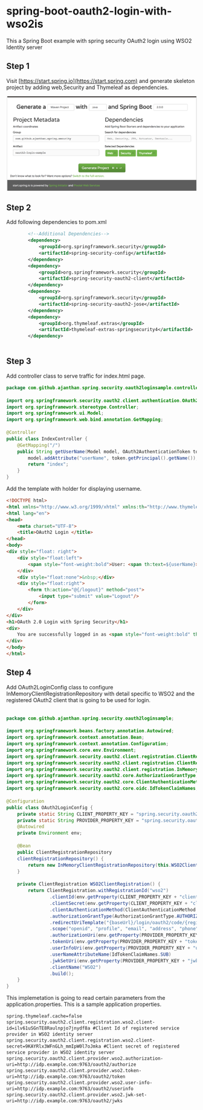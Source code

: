 # spring-boot-oauth2-login-with-wso2is
This a Spring Boot example with spring security OAuth2 login using WSO2 Identity server

## Step 1

Visit [https://start.spring.io](https://start.spring.com) and generate skeleton project by adding web,Security and Thymeleaf as dependencies.

![start.spring.io](images/start-spring-io.png?raw=true "Generate Spring Boot Project")

## Step 2

Add following dependencies to pom.xml

```xml
		<!--Additional Dependencies-->
		<dependency>
			<groupId>org.springframework.security</groupId>
			<artifactId>spring-security-config</artifactId>
		</dependency>
		<dependency>
			<groupId>org.springframework.security</groupId>
			<artifactId>spring-security-oauth2-client</artifactId>
		</dependency>
		<dependency>
			<groupId>org.springframework.security</groupId>
			<artifactId>spring-security-oauth2-jose</artifactId>
		</dependency>
		<dependency>
			<groupId>org.thymeleaf.extras</groupId>
			<artifactId>thymeleaf-extras-springsecurity4</artifactId>
		</dependency>
        
```

## Step 3

Add controller class to serve traffic for index.html page.

```java
package com.github.ajanthan.spring.security.oauth2loginsample.controllers;

import org.springframework.security.oauth2.client.authentication.OAuth2AuthenticationToken;
import org.springframework.stereotype.Controller;
import org.springframework.ui.Model;
import org.springframework.web.bind.annotation.GetMapping;

@Controller
public class IndexController {
    @GetMapping("/")
    public String getUserName(Model model, OAuth2AuthenticationToken token) {
        model.addAttribute("userName", token.getPrincipal().getName());
        return "index";
    }
}

```
Add the template with holder for displaying username.

```html
<!DOCTYPE html>
<html xmlns="http://www.w3.org/1999/xhtml" xmlns:th="http://www.thymeleaf.org">
<html lang="en">
<head>
    <meta charset="UTF-8">
    <title>OAuth2 Login </title>
</head>
<body>
<div style="float: right">
    <div style="float:left">
        <span style="font-weight:bold">User: <span th:text=${userName}></span> </span>
    </div>
    <div style="float:none">&nbsp;</div>
    <div style="float:right">
        <form th:action="@{/logout}" method="post">
            <input type="submit" value="Logout"/>
        </form>
    </div>
</div>
<h1>OAuth 2.0 Login with Spring Security</h1>
<div>
    You are successfully logged in as <span style="font-weight:bold" th:text="${userName}"></span>
</div>
</body>
</html>

```

## Step 4

Add OAuth2LoginConfig class to configure InMemoryClientRegistrationRepository with detail specific to WSO2 and the registered OAuth2 client that is going to be used for login.

```java

package com.github.ajanthan.spring.security.oauth2loginsample;

import org.springframework.beans.factory.annotation.Autowired;
import org.springframework.context.annotation.Bean;
import org.springframework.context.annotation.Configuration;
import org.springframework.core.env.Environment;
import org.springframework.security.oauth2.client.registration.ClientRegistration;
import org.springframework.security.oauth2.client.registration.ClientRegistrationRepository;
import org.springframework.security.oauth2.client.registration.InMemoryClientRegistrationRepository;
import org.springframework.security.oauth2.core.AuthorizationGrantType;
import org.springframework.security.oauth2.core.ClientAuthenticationMethod;
import org.springframework.security.oauth2.core.oidc.IdTokenClaimNames;

@Configuration
public class OAuth2LoginConfig {
    private static String CLIENT_PROPERTY_KEY = "spring.security.oauth2.client.registration.wso2.";
    private static String PROVIDER_PROPERTY_KEY = "spring.security.oauth2.client.provider.wso2.";
    @Autowired
    private Environment env;

    @Bean
    public ClientRegistrationRepository
    clientRegistrationRepository() {
        return new InMemoryClientRegistrationRepository(this.WSO2ClientRegistration());
    }

    private ClientRegistration WSO2ClientRegistration() {
        return ClientRegistration.withRegistrationId("wso2")
                .clientId(env.getProperty(CLIENT_PROPERTY_KEY + "client-id"))
                .clientSecret(env.getProperty(CLIENT_PROPERTY_KEY + "client-secret"))
                .clientAuthenticationMethod(ClientAuthenticationMethod.BASIC)
                .authorizationGrantType(AuthorizationGrantType.AUTHORIZATION_CODE)
                .redirectUriTemplate("{baseUrl}/login/oauth2/code/{registrationId}")
                .scope("openid", "profile", "email", "address", "phone")
                .authorizationUri(env.getProperty(PROVIDER_PROPERTY_KEY + "authorization-uri"))
                .tokenUri(env.getProperty(PROVIDER_PROPERTY_KEY + "token-uri"))
                .userInfoUri(env.getProperty(PROVIDER_PROPERTY_KEY + "user-info-uri"))
                .userNameAttributeName(IdTokenClaimNames.SUB)
                .jwkSetUri(env.getProperty(PROVIDER_PROPERTY_KEY + "jwk-set-uri"))
                .clientName("WSO2")
                .build();
    }
}

```
This implemetation is going to read certain parameters from the application.properties. This is a sample application properties.

```properties
spring.thymeleaf.cache=false
spring.security.oauth2.client.registration.wso2.client-id=ilv61uSGnTE8Raulnpjo7jnydf8a #Client Id of registered service provider in WSO2 identity server
spring.security.oauth2.client.registration.wso2.client-secret=9KAYRlx3WFnGLh_mmIpW0l7oJmka #Client secret of registered service provider in WSO2 identity server
spring.security.oauth2.client.provider.wso2.authorization-uri=http://idp.example.com:9763/oauth2/authorize
spring.security.oauth2.client.provider.wso2.token-uri=http://idp.example.com:9763/oauth2/token
spring.security.oauth2.client.provider.wso2.user-info-uri=http://idp.example.com:9763/oauth2/userinfo
spring.security.oauth2.client.provider.wso2.jwk-set-uri=http://idp.example.com:9763/oauth2/jwks
```
